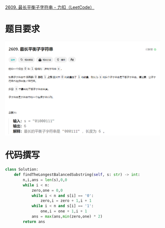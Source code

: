 [2609. 最长平衡子字符串 - 力扣（LeetCode）](https://leetcode.cn/problems/find-the-longest-balanced-substring-of-a-binary-string/description/)

# 题目要求

![image-20231109173615840](LC2609.png)


# 代码撰写

```python
class Solution:
    def findTheLongestBalancedSubstring(self, s: str) -> int:
        n,i,ans = len(s),0,0
        while i < n:
            zero,one = 0,0
            while i < n and s[i] == '0':
                zero,i = zero + 1,i + 1
            while i < n and s[i] == '1':
                one,i = one + 1,i + 1
            ans = max(ans,min(zero,one) * 2)
        return ans
```

